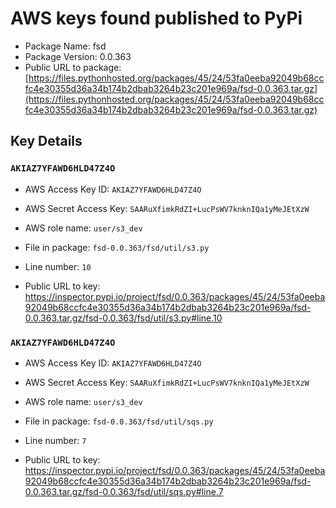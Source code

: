 # AWS keys found published to PyPi

* Package Name: fsd
* Package Version: 0.0.363
* Public URL to package: [https://files.pythonhosted.org/packages/45/24/53fa0eeba92049b68ccfc4e30355d36a34b174b2dbab3264b23c201e969a/fsd-0.0.363.tar.gz](https://files.pythonhosted.org/packages/45/24/53fa0eeba92049b68ccfc4e30355d36a34b174b2dbab3264b23c201e969a/fsd-0.0.363.tar.gz)

## Key Details

### `AKIAZ7YFAWD6HLD47Z4O`

* AWS Access Key ID: `AKIAZ7YFAWD6HLD47Z4O`
* AWS Secret Access Key: `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` 
* AWS role name: `user/s3_dev`
* File in package: `fsd-0.0.363/fsd/util/s3.py`
* Line number: `10`

* Public URL to key: https://inspector.pypi.io/project/fsd/0.0.363/packages/45/24/53fa0eeba92049b68ccfc4e30355d36a34b174b2dbab3264b23c201e969a/fsd-0.0.363.tar.gz/fsd-0.0.363/fsd/util/s3.py#line.10



### `AKIAZ7YFAWD6HLD47Z4O`

* AWS Access Key ID: `AKIAZ7YFAWD6HLD47Z4O`
* AWS Secret Access Key: `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` 
* AWS role name: `user/s3_dev`
* File in package: `fsd-0.0.363/fsd/util/sqs.py`
* Line number: `7`

* Public URL to key: https://inspector.pypi.io/project/fsd/0.0.363/packages/45/24/53fa0eeba92049b68ccfc4e30355d36a34b174b2dbab3264b23c201e969a/fsd-0.0.363.tar.gz/fsd-0.0.363/fsd/util/sqs.py#line.7


